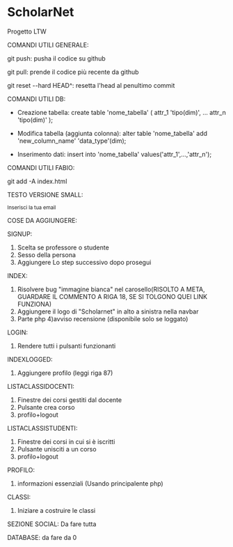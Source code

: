 # ScholarNet
Progetto LTW

COMANDI UTILI GENERALE:

git push: pusha il codice su github

git pull: prende il codice più recente da github

git reset --hard HEAD^: resetta l'head al penultimo commit


COMANDI UTILI DB:

- Creazione tabella:
create table 'nome_tabella' (
    attr_1 'tipo(dim)',
    ...
    attr_n 'tipo(dim)'
);


- Modifica tabella (aggiunta colonna):
alter table 'nome_tabella' add 'new_column_name' 'data_type'(dim);

- Inserimento dati:
insert into 'nome_tabella' values('attr_1',...,'attr_n');



COMANDI UTILI FABIO:

git add -A index.html



TESTO VERSIONE SMALL:

<small id="emailSmall" class="form-text text-muted">Inserisci la tua email</small>

COSE DA AGGIUNGERE:

SIGNUP:
1) Scelta se professore o studente
2) Sesso della persona
3) Aggiungere Lo step successivo dopo prosegui

INDEX:
1) Risolvere bug "immagine bianca" nel carosello(RISOLTO A META, GUARDARE IL COMMENTO A RIGA 18, SE SI TOLGONO QUEI LINK FUNZIONA)
2) Aggiungere il logo di "Scholarnet" in alto a sinistra nella navbar
3) Parte php
4)avviso recensione (disponibile solo se loggato)

LOGIN:
1) Rendere tutti i pulsanti funzionanti

INDEXLOGGED:
1) Aggiungere profilo (leggi riga 87)

LISTACLASSIDOCENTI:
1) Finestre dei corsi gestiti dal docente
2) Pulsante crea corso
2) profilo+logout

LISTACLASSISTUDENTI:
1) Finestre dei corsi in cui si è iscritti
2) Pulsante unisciti a un corso
2) profilo+logout

PROFILO:
1) informazioni essenziali (Usando principalente php)

CLASSI:
1) Iniziare a costruire le classi

SEZIONE SOCIAL:
Da fare tutta

DATABASE:
da fare da 0